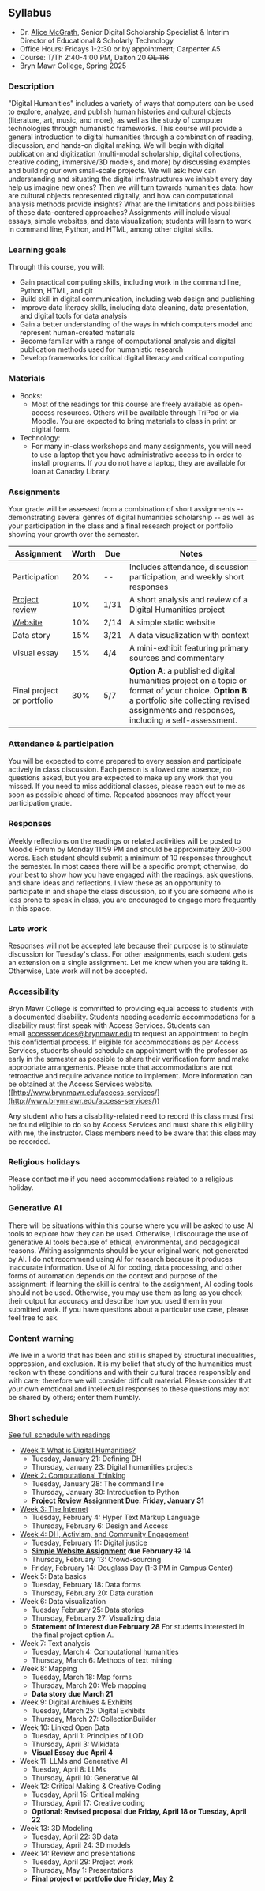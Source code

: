 ## Syllabus

- Dr. [Alice McGrath](https://alicetmcgrath.com), Senior Digital Scholarship Specialist & Interim Director of Educational & Scholarly Technology
- Office Hours: Fridays 1-2:30 or by appointment; Carpenter A5
- Course: T/Th 2:40-4:00 PM, Dalton 20 ~~OL 116~~
- Bryn Mawr College, Spring 2025

### Description

"Digital Humanities" includes a variety of ways that computers can be used to explore, analyze, and publish human histories and cultural objects (literature, art, music, and more), as well as the study of computer technologies through humanistic frameworks. This course will provide a general introduction to digital humanities through a combination of reading, discussion, and hands-on digital making. We will begin with digital publication and digitization (multi-modal scholarship, digital collections, creative coding, immersive/3D models, and more) by discussing examples and building our own small-scale projects. We will ask: how can understanding and situating the digital infrastructures we inhabit every day help us imagine new ones? Then we will turn towards humanities data: how are cultural objects represented digitally, and how can computational analysis methods provide insights? What are the limitations and possibilities of these data-centered approaches? Assignments will include visual essays, simple websites, and data visualization; students will learn to work in command line, Python, and HTML, among other digital skills. 

### Learning goals

Through this course, you will:

- Gain practical computing skills, including work in the command line, Python, HTML, and git
- Build skill in digital communication, including web design and publishing
- Improve data literacy skills, including data cleaning, data presentation, and digital tools for data analysis
- Gain a better understanding of the ways in which computers model and represent human-created materials
- Become familiar with a range of computational analysis and digital publication methods used for humanistic research
- Develop frameworks for critical digital literacy and critical computing

### Materials

- Books:
	- Most of the readings for this course are freely available as open-access resources. Others will be available through TriPod or via Moodle. You are expected to bring materials to class in print or digital form.
- Technology:
	- For many in-class workshops and many assignments, you will need to use a laptop that you have administrative access to in order to install programs. If you do not have a laptop, they are available for loan at Canaday Library.

### Assignments

Your grade will be assessed from a combination of short assignments -- demonstrating several genres of digital humanities scholarship -- as well as your participation in the class and a final research project or portfolio showing your growth over the semester.

| Assignment                 | Worth | Due  | Notes                                                                                                                                                                                               |
| -------------------------- | ----- | ---- | --------------------------------------------------------------------------------------------------------------------------------------------------------------------------------------------------- |
| Participation              | 20%   | --   | Includes attendance, discussion participation, and weekly short responses                                                                                                                           |
| [Project review](assignments/review.md)             | 10%   | 1/31 | A short analysis and review of a Digital Humanities project                                                                                                                                         |
| [Website](assignments/website.md)                    | 10%   | 2/14 | A simple static website                                                                                                                                                                             |
| Data story                 | 15%   | 3/21 | A data visualization with context                                                                                                                                                                   |
| Visual essay               | 15%   | 4/4  | A mini-exhibit featuring primary sources and commentary                                                                                                                                             |
| Final project or portfolio | 30%   | 5/7  | **Option A**: a published digital humanities project on a topic or format of your choice. **Option B**: a portfolio site collecting revised assignments and responses, including a self-assessment. |

### Attendance & participation

You will be expected to come prepared to every session and participate actively in class discussion. Each person is allowed one absence, no questions asked, but you are expected to make up any work that you missed. If you need to miss additional classes, please reach out to me as soon as possible ahead of time. Repeated absences may affect your participation grade.

### Responses

Weekly reflections on the readings or related activities will be posted to Moodle Forum by Monday 11:59 PM and should be approximately 200-300 words. Each student should submit a minimum of 10 responses throughout the semester. In most cases there will be a specific prompt; otherwise, do your best to show how you have engaged with the readings, ask questions, and share ideas and reflections.  I view these as an opportunity to participate in and shape the class discussion, so if you are someone who is less prone to speak in class, you are encouraged to engage more frequently in this space. 

### Late work

Responses will not be accepted late because their purpose is to stimulate discussion for Tuesday's class. For other assignments, each student gets an extension on a single assignment. Let me know when you are taking it. Otherwise, Late work will not be accepted.

### Accessibility

Bryn Mawr College is committed to providing equal access to students with a documented disability. Students needing academic accommodations for a disability must first speak with Access Services. Students can email [accessservices@brynmawr.edu](mailto:accessservices@brynmawr.edu) to request an appointment to begin this confidential process. If eligible for accommodations as per Access Services, students should schedule an appointment with the professor as early in the semester as possible to share their verification form and make appropriate arrangements. Please note that accommodations are not retroactive and require advance notice to implement. More information can be obtained at the Access Services website. ([http://www.brynmawr.edu/access-services/](http://www.brynmawr.edu/access-services/))

Any student who has a disability-related need to record this class must first be found eligible to do so by Access Services and must share this eligibility with me, the instructor. Class members need to be aware that this class may be recorded.

### Religious holidays

Please contact me if you need accommodations related to a religious holiday.

### Generative AI

There will be situations within this course where you will be asked to use AI tools to explore how they can be used. Otherwise, I discourage the use of generative AI tools because of ethical, environmental, and pedagogical reasons. Writing assignments should be your original work, not generated by AI. I do not recommend using AI for research because it produces inaccurate information. Use of AI for coding, data processing, and other forms of automation depends on the context and purpose of the assignment: if learning the skill is central to the assignment, AI coding tools should not be used. Otherwise, you may use them as long as you check their output for accuracy and describe how you used them in your submitted work. If you have questions about a particular use case, please feel free to ask.

### Content warning

We live in a world that has been and still is shaped by structural inequalities, oppression, and exclusion. It is my belief that study of the humanities must reckon with these conditions and with their cultural traces responsibly and with care; therefore we will consider difficult material. Please consider that your own emotional and intellectual responses to these questions may not be shared by others; enter them humbly.

### Short schedule

[See full schedule with readings](schedule.md)

- [Week 1: What is Digital Humanities?](wk/01)
	- Tuesday, January 21: Defining DH
	- Thursday, January 23: Digital humanities projects
- [Week 2: Computational Thinking](wk/02)
	- Tuesday, January 28: The command line
	- Thursday, January 30: Introduction to Python
	- **[Project Review Assignment](assignments/review.md) Due: Friday, January 31**
- [Week 3: The Internet](wk/03)
	- Tuesday, February 4: Hyper Text Markup Language
	- Thursday, February 6: Design and Access
- [Week 4: DH, Activism, and Community Engagement](wk/04)
	- Tuesday, February 11: Digital justice
	- **[Simple Website Assignment](assignments/website.md) due February ~~12~~ 14**
	- Thursday, February 13: Crowd-sourcing
	- Friday, February 14: Douglass Day (1-3 PM in Campus Center)
- Week 5: Data basics
	- Tuesday, February 18: Data forms
	- Thursday, February 20: Data curation
- Week 6:  Data visualization
	- Tuesday February 25: Data stories
	- Thursday, February 27: Visualizing data
	- **Statement of Interest due February 28** For students interested in the final project option A.
- Week 7: Text analysis
	- Tuesday, March 4: Computational humanities
	- Thursday, March 6: Methods of text mining
- Week 8: Mapping
	- Tuesday, March 18: Map forms
	- Thursday, March 20: Web mapping
	- **Data story due March 21**
- Week 9: Digital Archives & Exhibits
	- Tuesday, March 25: Digital Exhibits
	- Thursday, March 27: CollectionBuilder
- Week 10: Linked Open Data
	- Tuesday, April 1: Principles of LOD
	- Thursday, April 3: Wikidata
	- **Visual Essay due April 4**
- Week 11: LLMs and Generative AI
	- Tuesday, April 8: LLMs
	- Thursday, April 10: Generative AI
- Week 12: Critical Making & Creative Coding
	- Tuesday, April 15: Critical making
	- Thursday, April 17: Creative coding
	- **Optional: Revised proposal due Friday, April 18 or Tuesday, April 22**
- Week 13: 3D Modeling
	- Tuesday, April 22: 3D data
	- Thursday, April 24: 3D models
- Week 14: Review and presentations
	- Tuesday, April 29: Project work
	- Thursday, May 1: Presentations
	- **Final project or portfolio due Friday, May 2**
